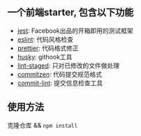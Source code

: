 ## 一个前端starter, 包含以下功能
* [jest](https://jestjs.io/docs/en/getting-started.html): Facebook出品的开箱即用的测试框架
* [eslint](https://eslint.org/): 代码风格检查
* [prettier](https://prettier.io/docs/en/index.html): 代码格式修正
* [husky](https://github.com/typicode/husky): githook工具
* [lint-staged](): 只对已修改的文件做处理
* [commitzen](https://github.com/commitizen/cz-cli): 代码提交规范格式
* [commit-lint](https://github.com/conventional-changelog/commitlint#readme): 提交信息检查工具

## 使用方法
克隆仓库 && `npm install`